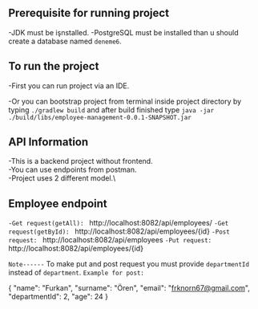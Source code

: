 ## Prerequisite for running project
-JDK must be işnstalled.
-PostgreSQL must be installed than u should create a database named `deneme6`.

## To run the project 
-First you can run project via an IDE.

-Or you can bootstrap project from terminal inside project directory by typing `./gradlew build` and after build finished type `java -jar ./build/libs/employee-management-0.0.1-SNAPSHOT.jar`

## API Information
-This is a backend project without frontend.\
-You can use endpoints from postman.\
-Project uses 2 different model.\

## Employee endpoint
`-Get request(getAll): ` http://localhost:8082/api/employees/ 
`-Get request(getById): ` http://localhost:8082/api/employees/{id}
`-Post request: ` http://localhost:8082/api/employees
`-Put request: ` http://localhost:8082/api/employees/{id}

`Note------` To make put and post request you must provide `departmentId` instead of `department`.
`Example for post: `     

{
        "name": "Furkan",
        "surname": "Ören",
        "email": "frknorn67@gmail.com",
        "departmentId": 2,
        "age": 24
}


